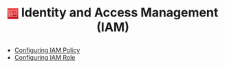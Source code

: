 # <p align="center"><img align="center" src="/source/images/logos/IAM_logo.PNG" width=5% height=5%> **Identity and Access Management (IAM)**</p>
- [Configuring IAM Policy](/how_to/iam/create_iam_policy.md)
- [Configuring IAM Role](/how_to/iam/create_iam_role.md)
